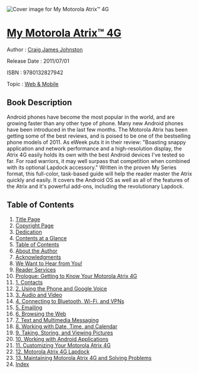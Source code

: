 ![Cover image for My Motorola Atrix™ 4G](https://imgdetail.ebookreading.net/cover/cover/web_mobile/EB9780132827942.jpg)

[My Motorola Atrix™ 4G](https://ebookreading.net/view/book/My+Motorola+Atrix%E2%84%A2+4G-EB9780132827942_1.html "My Motorola Atrix™ 4G")
====================================================================================================================

Author : [Craig James Johnston](https://ebookreading.net/search/author/Craig+James+Johnston)

Release Date : 2011/07/01

ISBN : 9780132827942

Topic : [Web & Mobile](https://ebookreading.net/search/category/web-mobile)

Book Description
-----------------

Android phones have become the most popular in the world, and are growing faster than any other type of phone. Many new Android phones have been introduced in the last few months. The Motorola Atrix has been getting some of the best reviews, and is poised to be one of the bestselling phone models of 2011. As eWeek puts it in their review: "Boasting snappy application and network performance and a high-resolution display, the Atrix 4G easily holds its own with the best Android devices I've tested so far. For road warriors, it may well surpass that competition when combined with its optional Lapdock accessory." Written in the proven My Series format, this full-color, task-based guide will help the reader master the Atrix quickly and easily. It covers the Android OS as well as all of the features of the Atrix and it's powerful add-ons, including the revolutionary Lapdock.
              
Table of Contents
-----------------

1. [Title Page](https://ebookreading.net/view/book/My+Motorola+Atrix%E2%84%A2+4G-EB9780132827942_2.html)
1. [Copyright Page](https://ebookreading.net/view/book/My+Motorola+Atrix%E2%84%A2+4G-EB9780132827942_3.html)
1. [Dedication](https://ebookreading.net/view/book/My+Motorola+Atrix%E2%84%A2+4G-EB9780132827942_4.html)
1. [Contents at a Glance](https://ebookreading.net/view/book/My+Motorola+Atrix%E2%84%A2+4G-EB9780132827942_5.html)
1. [Table of Contents](https://ebookreading.net/view/book/My+Motorola+Atrix%E2%84%A2+4G-EB9780132827942_6.html)
1. [About the Author](https://ebookreading.net/view/book/My+Motorola+Atrix%E2%84%A2+4G-EB9780132827942_7.html)
1. [Acknowledgments](https://ebookreading.net/view/book/My+Motorola+Atrix%E2%84%A2+4G-EB9780132827942_8.html)
1. [We Want to Hear from You!](https://ebookreading.net/view/book/My+Motorola+Atrix%E2%84%A2+4G-EB9780132827942_9.html)
1. [Reader Services](https://ebookreading.net/view/book/My+Motorola+Atrix%E2%84%A2+4G-EB9780132827942_10.html)
1. [Prologue: Getting to Know Your Motorola Atrix 4G](https://ebookreading.net/view/book/My+Motorola+Atrix%E2%84%A2+4G-EB9780132827942_11.html)
1. [1. Contacts](https://ebookreading.net/view/book/My+Motorola+Atrix%E2%84%A2+4G-EB9780132827942_12.html)
1. [2. Using the Phone and Google Voice](https://ebookreading.net/view/book/My+Motorola+Atrix%E2%84%A2+4G-EB9780132827942_13.html)
1. [3. Audio and Video](https://ebookreading.net/view/book/My+Motorola+Atrix%E2%84%A2+4G-EB9780132827942_14.html)
1. [4. Connecting to Bluetooth, Wi-Fi, and VPNs](https://ebookreading.net/view/book/My+Motorola+Atrix%E2%84%A2+4G-EB9780132827942_16.html)
1. [5. Emailing](https://ebookreading.net/view/book/My+Motorola+Atrix%E2%84%A2+4G-EB9780132827942_17.html)
1. [6. Browsing the Web](https://ebookreading.net/view/book/My+Motorola+Atrix%E2%84%A2+4G-EB9780132827942_18.html)
1. [7. Text and Multimedia Messaging](https://ebookreading.net/view/book/My+Motorola+Atrix%E2%84%A2+4G-EB9780132827942_19.html)
1. [8. Working with Date, Time, and Calendar](https://ebookreading.net/view/book/My+Motorola+Atrix%E2%84%A2+4G-EB9780132827942_20.html)
1. [9. Taking, Storing, and Viewing Pictures](https://ebookreading.net/view/book/My+Motorola+Atrix%E2%84%A2+4G-EB9780132827942_21.html)
1. [10. Working with Android Applications](https://ebookreading.net/view/book/My+Motorola+Atrix%E2%84%A2+4G-EB9780132827942_0.html)
1. [11. Customizing Your Motorola Atrix 4G](https://ebookreading.net/view/book/My+Motorola+Atrix%E2%84%A2+4G-EB9780132827942_22.html)
1. [12. Motorola Atrix 4G Lapdock](https://ebookreading.net/view/book/My+Motorola+Atrix%E2%84%A2+4G-EB9780132827942_23.html)
1. [13. Maintaining Motorola Atrix 4G and Solving Problems](https://ebookreading.net/view/book/My+Motorola+Atrix%E2%84%A2+4G-EB9780132827942_24.html)
1. [Index](https://ebookreading.net/view/book/My+Motorola+Atrix%E2%84%A2+4G-EB9780132827942_25.html)
